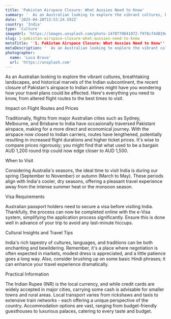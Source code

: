 ```yaml
---
title: 'Pakistan Airspace Closure: What Aussies Need to Know'
summary: '  As an Australian looking to explore the vibrant cultures, breathtaking landscapes, and historical marvels of the Indian subcontinent, the recent closu...'
date: '2025-04-20T13:53:24.592Z'
country: 'India'
type: 'Culture'
imageUrl: 'https://images.unsplash.com/photo-1470770841072-f978cf4d019e'
slug: 1-pakistan-airspace-closure-what-aussies-need-to-know
metaTitle: ''1. Pakistan Airspace Closure: What Aussies Need to Know''
metaDescription: '  As an Australian looking to explore the vibrant cultures, breathtaking landscapes, and historical marvels of the Indian subcontinent, the recent closu...'
photographer:
  name: 'Luca Bravo'
  url: 'https://unsplash.com'
---
```


As an Australian looking to explore the vibrant cultures, breathtaking landscapes, and historical marvels of the Indian subcontinent, the recent closure of Pakistan's airspace to Indian airlines might have you wondering how your travel plans could be affected. Here's everything you need to know, from altered flight routes to the best times to visit.

Impact on Flight Routes and Prices

Traditionally, flights from major Australian cities such as Sydney, Melbourne, and Brisbane to India have occasionally traversed Pakistani airspace, making for a more direct and economical journey. With the airspace now closed to Indian carriers, routes have lengthened, potentially resulting in increased flight durations and higher ticket prices. It's wise to compare prices rigorously; you might find that what used to be a bargain AUD 1,200 round trip could now edge closer to AUD 1,500.

When to Visit

Considering Australia's seasons, the ideal time to visit India is during our spring (September to November) or autumn (March to May). These periods align with India's cooler, dry seasons, offering a pleasant travel experience away from the intense summer heat or the monsoon season.

Visa Requirements

Australian passport holders need to secure a visa before visiting India. Thankfully, the process can now be completed online with the e-Visa system, simplifying the application process significantly. Ensure this is done well in advance of your trip to avoid any last-minute hiccups.

Cultural Insights and Travel Tips

India's rich tapestry of cultures, languages, and traditions can be both enchanting and bewildering. Remember, it's a place where negotiation is often expected in markets, modest dress is appreciated, and a little patience goes a long way. Also, consider brushing up on some basic Hindi phrases; it can enhance your travel experience dramatically.

Practical Information

The Indian Rupee (INR) is the local currency, and while credit cards are widely accepted in major cities, carrying some cash is advisable for smaller towns and rural areas. Local transport varies from rickshaws and taxis to extensive train networks - each offering a unique perspective of the country. Accommodation options are vast, ranging from budget-friendly guesthouses to luxurious palaces, catering to every taste and budget.